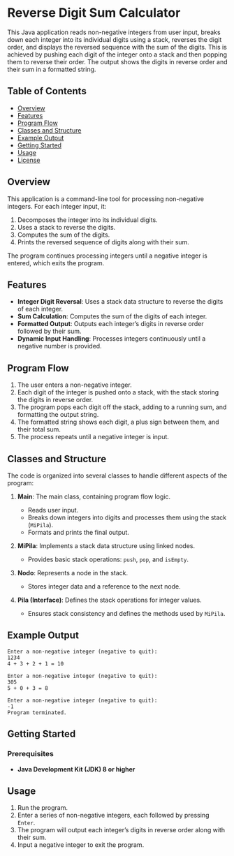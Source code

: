 # Reverse Digit Sum Calculator

This Java application reads non-negative integers from user input, breaks down each integer into its individual digits using a stack, reverses the digit order, and displays the reversed sequence with the sum of the digits. This is achieved by pushing each digit of the integer onto a stack and then popping them to reverse their order. The output shows the digits in reverse order and their sum in a formatted string.

## Table of Contents
- [Overview](#overview)
- [Features](#features)
- [Program Flow](#program-flow)
- [Classes and Structure](#classes-and-structure)
- [Example Output](#example-output)
- [Getting Started](#getting-started)
- [Usage](#usage)
- [License](#license)

## Overview

This application is a command-line tool for processing non-negative integers. For each integer input, it:
1. Decomposes the integer into its individual digits.
2. Uses a stack to reverse the digits.
3. Computes the sum of the digits.
4. Prints the reversed sequence of digits along with their sum.

The program continues processing integers until a negative integer is entered, which exits the program.

## Features

- **Integer Digit Reversal**: Uses a stack data structure to reverse the digits of each integer.
- **Sum Calculation**: Computes the sum of the digits of each integer.
- **Formatted Output**: Outputs each integer’s digits in reverse order followed by their sum.
- **Dynamic Input Handling**: Processes integers continuously until a negative number is provided.

## Program Flow

1. The user enters a non-negative integer.
2. Each digit of the integer is pushed onto a stack, with the stack storing the digits in reverse order.
3. The program pops each digit off the stack, adding to a running sum, and formatting the output string.
4. The formatted string shows each digit, a plus sign between them, and their total sum.
5. The process repeats until a negative integer is input.

## Classes and Structure

The code is organized into several classes to handle different aspects of the program:

1. **Main**: The main class, containing program flow logic.
   - Reads user input.
   - Breaks down integers into digits and processes them using the stack (`MiPila`).
   - Formats and prints the final output.
   
2. **MiPila**: Implements a stack data structure using linked nodes.
   - Provides basic stack operations: `push`, `pop`, and `isEmpty`.
   
3. **Nodo**: Represents a node in the stack.
   - Stores integer data and a reference to the next node.
   
4. **Pila (Interface)**: Defines the stack operations for integer values.
   - Ensures stack consistency and defines the methods used by `MiPila`.

## Example Output

```
Enter a non-negative integer (negative to quit):
1234
4 + 3 + 2 + 1 = 10

Enter a non-negative integer (negative to quit):
305
5 + 0 + 3 = 8

Enter a non-negative integer (negative to quit):
-1
Program terminated.
```

## Getting Started

### Prerequisites
- **Java Development Kit (JDK) 8 or higher**

## Usage

1. Run the program.
2. Enter a series of non-negative integers, each followed by pressing `Enter`.
3. The program will output each integer’s digits in reverse order along with their sum.
4. Input a negative integer to exit the program.
